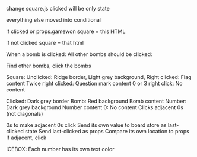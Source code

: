 change square.js
clicked will be only state

everything else moved into conditional

if clicked or props.gamewon
square = this HTML

if not clicked
square = that html

When a bomb is clicked:
All other bombs should be clicked:

Find other bombs,
click the bombs


Square:
  Unclicked:
    Ridge border,
    Light grey background,
    Right clicked:
      Flag content
    Twice right clicked:
      Question mark content
    0 or 3 right click:
      No content

  Clicked:
    Dark grey border
    Bomb:
      Red background
      Bomb content
    Number:
      Dark grey background
      Number content
    0:
      No content
      Clicks adjacent 0s (not diagonals)


0s to make adjacent 0s click
Send its own value to board
  store as last-clicked state
Send last-clicked as props
Compare its own location to props
  If adjacent, click


ICEBOX: Each number has its own text color
